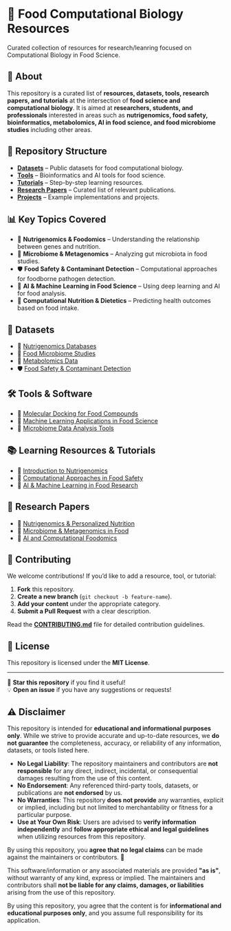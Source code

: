 # 🍎 Food Computational Biology Resources
Curated collection of resources for research/leanring focused on Computational Biology in Food Science.

## 🔬 About
This repository is a curated list of **resources, datasets, tools, research papers, and tutorials** at the intersection of **food science and computational biology**. It is aimed at **researchers, students, and professionals** interested in areas such as **nutrigenomics, food safety, bioinformatics, metabolomics, AI in food science, and food microbiome studies** including other areas.

## 📂 Repository Structure
- **[Datasets](datasets/)** – Public datasets for food computational biology.
- **[Tools](tools/)** – Bioinformatics and AI tools for food science.
- **[Tutorials](tutorials/)** – Step-by-step learning resources.
- **[Research Papers](research_papers/)** – Curated list of relevant publications.
- **[Projects](projects/)** – Example implementations and projects.

## 📊 Key Topics Covered
- 🧬 **Nutrigenomics & Foodomics** – Understanding the relationship between genes and nutrition.
- 🦠 **Microbiome & Metagenomics** – Analyzing gut microbiota in food studies.
- 🛡 **Food Safety & Contaminant Detection** – Computational approaches for foodborne pathogen detection.
- 🤖 **AI & Machine Learning in Food Science** – Using deep learning and AI for food analysis.
- 🥗 **Computational Nutrition & Dietetics** – Predicting health outcomes based on food intake.

## 📜 Datasets
- 🥑 [Nutrigenomics Databases](datasets/food_nutrigenomics.md)
- 🦠 [Food Microbiome Studies](datasets/food_microbiome.md)
- 🧪 [Metabolomics Data](datasets/food_metabolomics.md)
- 🛡 [Food Safety & Contaminant Detection](datasets/food_safety_databases.md)

## 🛠 Tools & Software
- 🏺 [Molecular Docking for Food Compounds](tools/molecular_docking_tools.md)
- 🧬 [Machine Learning Applications in Food Science](tools/machine_learning_for_food.md)
- 🦠 [Microbiome Data Analysis Tools](tools/microbiome_analysis.md)

## 📚 Learning Resources & Tutorials
- 📖 [Introduction to Nutrigenomics](tutorials/intro_to_nutrigenomics.md)
- 🔬 [Computational Approaches in Food Safety](tutorials/computational_food_safety.md)
- 🤖 [AI & Machine Learning in Food Research](tutorials/AI_in_food_research.md)

## 📝 Research Papers
- 📑 [Nutrigenomics & Personalized Nutrition](research_papers/nutrigenomics_papers.md)
- 📑 [Microbiome & Metagenomics in Food](research_papers/microbiome_papers.md)
- 📑 [AI and Computational Foodomics](research_papers/foodomics_papers.md)

## 🚀 Contributing
We welcome contributions! If you’d like to add a resource, tool, or tutorial:
1. **Fork** this repository.
2. **Create a new branch** (`git checkout -b feature-name`).
3. **Add your content** under the appropriate category.
4. **Submit a Pull Request** with a clear description.

Read the **[CONTRIBUTING.md](CONTRIBUTING.md)** file for detailed contribution guidelines.

## 📜 License
This repository is licensed under the **MIT License**.

---

🌟 **Star this repository** if you find it useful!  
💡 **Open an issue** if you have any suggestions or requests!

## ⚠️ Disclaimer  
This repository is intended for **educational and informational purposes only**. While we strive to provide accurate and up-to-date resources, we **do not guarantee** the completeness, accuracy, or reliability of any information, datasets, or tools listed here.  

- **No Legal Liability**: The repository maintainers and contributors are **not responsible** for any direct, indirect, incidental, or consequential damages resulting from the use of this content.  
- **No Endorsement**: Any referenced third-party tools, datasets, or publications are **not endorsed** by us.  
- **No Warranties**: This repository **does not provide** any warranties, explicit or implied, including but not limited to merchantability or fitness for a particular purpose.  
- **Use at Your Own Risk**: Users are advised to **verify information independently** and **follow appropriate ethical and legal guidelines** when utilizing resources from this repository.  

By using this repository, you **agree that no legal claims** can be made against the maintainers or contributors. 🚀
 
This software/information or any associated materials are provided **"as is"**, without warranty of any kind, express or implied. The maintainers and contributors shall **not be liable for any claims, damages, or liabilities** arising from the use of this repository.  

By using this repository, you agree that the content is for **informational and educational purposes only**, and you assume full responsibility for its application.

